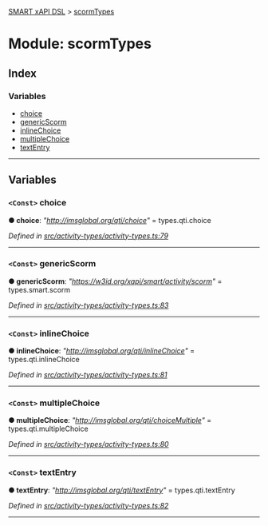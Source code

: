 [SMART xAPI DSL](../README.md) > [scormTypes](../modules/scormtypes.md)

# Module: scormTypes

## Index

### Variables

* [choice](scormtypes.md#choice)
* [genericScorm](scormtypes.md#genericscorm)
* [inlineChoice](scormtypes.md#inlinechoice)
* [multipleChoice](scormtypes.md#multiplechoice)
* [textEntry](scormtypes.md#textentry)

---

## Variables

<a id="choice"></a>

### `<Const>` choice

**● choice**: *"http://imsglobal.org/qti/choice"* =  types.qti.choice

*Defined in [src/activity-types/activity-types.ts:79](https://github.com/Gradiant/smart-xapi-dsl/blob/master/src/activity-types/activity-types.ts#L79)*

___
<a id="genericscorm"></a>

### `<Const>` genericScorm

**● genericScorm**: *"https://w3id.org/xapi/smart/activity/scorm"* =  types.smart.scorm

*Defined in [src/activity-types/activity-types.ts:83](https://github.com/Gradiant/smart-xapi-dsl/blob/master/src/activity-types/activity-types.ts#L83)*

___
<a id="inlinechoice"></a>

### `<Const>` inlineChoice

**● inlineChoice**: *"http://imsglobal.org/qti/inlineChoice"* =  types.qti.inlineChoice

*Defined in [src/activity-types/activity-types.ts:81](https://github.com/Gradiant/smart-xapi-dsl/blob/master/src/activity-types/activity-types.ts#L81)*

___
<a id="multiplechoice"></a>

### `<Const>` multipleChoice

**● multipleChoice**: *"http://imsglobal.org/qti/choiceMultiple"* =  types.qti.multipleChoice

*Defined in [src/activity-types/activity-types.ts:80](https://github.com/Gradiant/smart-xapi-dsl/blob/master/src/activity-types/activity-types.ts#L80)*

___
<a id="textentry"></a>

### `<Const>` textEntry

**● textEntry**: *"http://imsglobal.org/qti/textEntry"* =  types.qti.textEntry

*Defined in [src/activity-types/activity-types.ts:82](https://github.com/Gradiant/smart-xapi-dsl/blob/master/src/activity-types/activity-types.ts#L82)*

___

